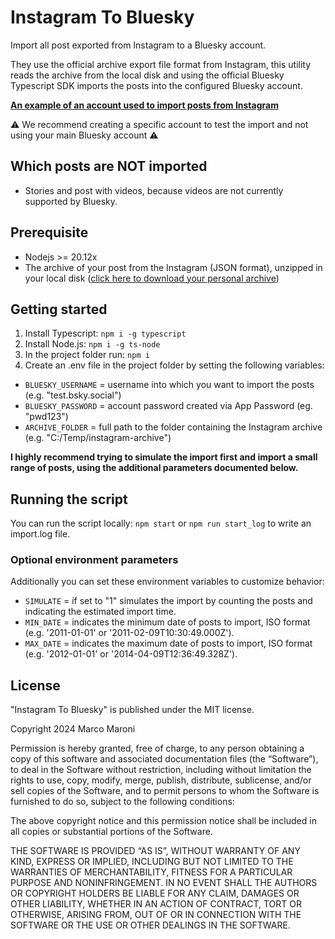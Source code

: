 # Instagram To Bluesky

Import all post exported from Instagram to a Bluesky account.

They use the official archive export file format from Instagram, this utility reads the archive from the local disk and using the official Bluesky Typescript SDK imports the posts into the configured Bluesky account.

[**An example of an account used to import posts from Instagram**](https://bsky.app/profile/mm-instagram-arch.bsky.social)

⚠️ We recommend creating a specific account to test the import and not using your main Bluesky account ⚠️


## Which posts are NOT imported

- Stories and post with videos, because videos are not currently supported by Bluesky.

## Prerequisite

- Nodejs >= 20.12x
- The archive of your post from the Instagram (JSON format), unzipped in your local disk ([click here to download your personal archive](https://www.instagram.com/download/request))

## Getting started

1. Install Typescript: `npm i -g typescript`
2. Install Node.js: `npm i -g ts-node`
3. In the project folder run: `npm i`
3. Create an .env file in the project folder by setting the following variables:
- `BLUESKY_USERNAME` = username into which you want to import the posts (e.g. "test.bsky.social")
- `BLUESKY_PASSWORD` = account password created via App Password (eg. "pwd123")
- `ARCHIVE_FOLDER` = full path to the folder containing the Instagram archive (e.g. "C:/Temp/instagram-archive")


**I highly recommend trying to simulate the import first and import a small range of posts, using the additional parameters documented below.**

## Running the script 

You can run the script locally: `npm start` or `npm run start_log` to write an import.log file.

### Optional environment parameters

Additionally you can set these environment variables to customize behavior:

- `SIMULATE` = if set to "1" simulates the import by counting the posts and indicating the estimated import time.
- `MIN_DATE` = indicates the minimum date of posts to import, ISO format (e.g. '2011-01-01' or '2011-02-09T10:30:49.000Z').
- `MAX_DATE` = indicates the maximum date of posts to import, ISO format (e.g. '2012-01-01' or '2014-04-09T12:36:49.328Z').

## License

"Instagram To Bluesky" is published under the MIT license.

Copyright 2024 Marco Maroni

Permission is hereby granted, free of charge, to any person obtaining a copy of this software and associated documentation files (the “Software”), to deal in the Software without restriction, including without limitation the rights to use, copy, modify, merge, publish, distribute, sublicense, and/or sell copies of the Software, and to permit persons to whom the Software is furnished to do so, subject to the following conditions:

The above copyright notice and this permission notice shall be included in all copies or substantial portions of the Software.

THE SOFTWARE IS PROVIDED “AS IS”, WITHOUT WARRANTY OF ANY KIND, EXPRESS OR IMPLIED, INCLUDING BUT NOT LIMITED TO THE WARRANTIES OF MERCHANTABILITY, FITNESS FOR A PARTICULAR PURPOSE AND NONINFRINGEMENT. IN NO EVENT SHALL THE AUTHORS OR COPYRIGHT HOLDERS BE LIABLE FOR ANY CLAIM, DAMAGES OR OTHER LIABILITY, WHETHER IN AN ACTION OF CONTRACT, TORT OR OTHERWISE, ARISING FROM, OUT OF OR IN CONNECTION WITH THE SOFTWARE OR THE USE OR OTHER DEALINGS IN THE SOFTWARE.
